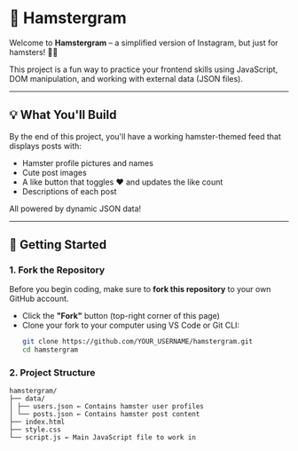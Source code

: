 # 🐹 Hamstergram

Welcome to **Hamstergram** – a simplified version of Instagram, but just for hamsters! 🧀📸

This project is a fun way to practice your frontend skills using JavaScript, DOM manipulation, and working with external data (JSON files).

---

## 💡 What You'll Build

By the end of this project, you'll have a working hamster-themed feed that displays posts with:

- Hamster profile pictures and names
- Cute post images
- A like button that toggles ❤️ and updates the like count
- Descriptions of each post

All powered by dynamic JSON data!

---

## 🚀 Getting Started

### 1. **Fork the Repository**

Before you begin coding, make sure to **fork this repository** to your own GitHub account.

- Click the **"Fork"** button (top-right corner of this page)
- Clone your fork to your computer using VS Code or Git CLI:
  ```bash
  git clone https://github.com/YOUR_USERNAME/hamstergram.git
  cd hamstergram
  ```

### 2. Project Structure

```
hamstergram/
├── data/
│ ├── users.json ← Contains hamster user profiles
│ └── posts.json ← Contains hamster post content
├── index.html
├── style.css
└── script.js ← Main JavaScript file to work in
```
